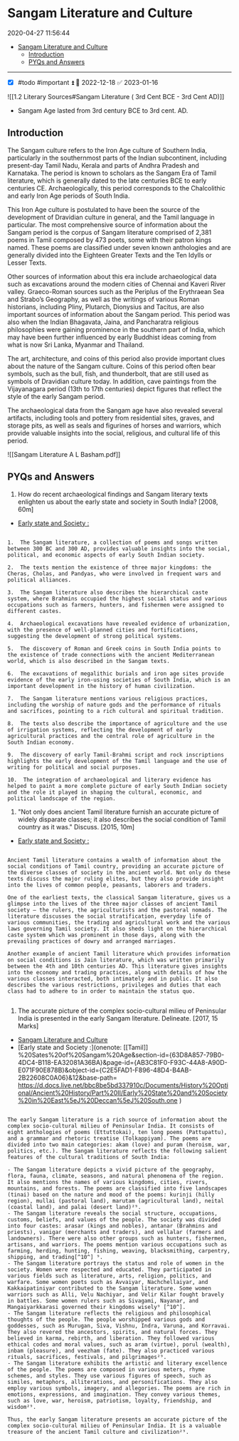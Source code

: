 # Sangam Literature and Culture

2020-04-27 11:56:44

- [Sangam Literature and Culture](#sangam-literature-and-culture)
  - [Introduction](#introduction)
  - [PYQs and Answers](#pyqs-and-answers)

---

- [x] #todo #important ⏫ 📅 2022-12-18 ✅ 2023-01-16

![[1.2 Literary Sources#Sangam Literature ( 3rd Cent BCE - 3rd Cent AD)]]

- Sangam Age lasted from 3rd century BCE to 3rd cent. AD.

## Introduction

The Sangam culture refers to the Iron Age culture of Southern India, particularly in the southernmost parts of the Indian subcontinent, including present-day Tamil Nadu, Kerala and parts of Andhra Pradesh and Karnataka. The period is known to scholars as the Sangam Era of Tamil literature, which is generally dated to the late centuries BCE to early centuries CE. Archaeologically, this period corresponds to the Chalcolithic and early Iron Age periods of South India.

This Iron Age culture is postulated to have been the source of the development of Dravidian culture in general, and the Tamil language in particular. The most comprehensive source of information about the Sangam period is the corpus of Sangam literature comprised of 2,381 poems in Tamil composed by 473 poets, some with their patron kings named. These poems are classified under seven known anthologies and are generally divided into the Eighteen Greater Texts and the Ten Idylls or Lesser Texts.

Other sources of information about this era include archaeological data such as excavations around the modern cities of Chennai and Kaveri River valley. Graeco-Roman sources such as the Periplus of the Erythraean Sea and Strabo’s Geography, as well as the writings of various Roman historians, including Pliny, Plutarch, Dionysius and Tacitus, are also important sources of information about the Sangam period. This period was also when the Indian Bhagavata, Jaina, and Pancharatra religious philosophies were gaining prominence in the southern part of India, which may have been further influenced by early Buddhist ideas coming from what is now Sri Lanka, Myanmar and Thailand.

The art, architecture, and coins of this period also provide important clues about the nature of the Sangam culture. Coins of this period often bear symbols, such as the bull, fish, and thunderbolt, that are still used as symbols of Dravidian culture today. In addition, cave paintings from the Vijayanagara period (13th to 17th centuries) depict figures that reflect the style of the early Sangam period.

The archaeological data from the Sangam age have also revealed several artifacts, including tools and pottery from residential sites, graves, and storage pits, as well as seals and figurines of horses and warriors, which provide valuable insights into the social, religious, and cultural life of this period.

![[Sangam Literature A L Basham.pdf]]

## PYQs and Answers

1. How do recent archaeological findings and Sangam literary texts enlighten us about the early state and society in South India? [2008, 60m]
- [Early state and Society :](onenote:[[Tamil]]%20Sates%20of%20Sangam%20Age&section-id={63D8A857-79B0-4DC4-B118-EA32081A36BA}&page-id={AB3C81F0-F93C-44A8-A90D-E071F90E878B}&object-id={C2E5FAD1-F896-48D4-B4AB-2B22608C0A06}&12&base-path=https://d.docs.live.net/bbc8be5bd337910c/Documents/History%20Optional/Ancient%20History/Part%20II/Early%20State%20and%20Society%20in%20East%5eJ%20Deccan%5eJ%20South.one)

```ad-Answer

1.  The Sangam literature, a collection of poems and songs written between 300 BC and 300 AD, provides valuable insights into the social, political, and economic aspects of early South Indian society.
    
2.  The texts mention the existence of three major kingdoms: the Cheras, Cholas, and Pandyas, who were involved in frequent wars and political alliances.
    
3.  The Sangam literature also describes the hierarchical caste system, where Brahmins occupied the highest social status and various occupations such as farmers, hunters, and fishermen were assigned to different castes.
    
4.  Archaeological excavations have revealed evidence of urbanization, with the presence of well-planned cities and fortifications, suggesting the development of strong political systems.
    
5.  The discovery of Roman and Greek coins in South India points to the existence of trade connections with the ancient Mediterranean world, which is also described in the Sangam texts.
    
6.  The excavations of megalithic burials and iron age sites provide evidence of the early iron-using societies of South India, which is an important development in the history of human civilization.
    
7.  The Sangam literature mentions various religious practices, including the worship of nature gods and the performance of rituals and sacrifices, pointing to a rich cultural and spiritual tradition.
    
8.  The texts also describe the importance of agriculture and the use of irrigation systems, reflecting the development of early agricultural practices and the central role of agriculture in the South Indian economy.
    
9.  The discovery of early Tamil-Brahmi script and rock inscriptions highlights the early development of the Tamil language and the use of writing for political and social purposes.
    
10.  The integration of archaeological and literary evidence has helped to paint a more complete picture of early South Indian society and the role it played in shaping the cultural, economic, and political landscape of the region.

```

1. "Not only does ancient Tamil literature furnish an accurate picture of widely disparate classes; it also describes the social condition of Tamil country as it was." Discuss. [2015,
10m]
- [Early state and Society :](onenote:[[Tamil]]%20Sates%20of%20Sangam%20Age&section-id={63D8A857-79B0-4DC4-B118-EA32081A36BA}&page-id={AB3C81F0-F93C-44A8-A90D-E071F90E878B}&object-id={C2E5FAD1-F896-48D4-B4AB-2B22608C0A06}&12&base-path=https://d.docs.live.net/bbc8be5bd337910c/Documents/History%20Optional/Ancient%20History/Part%20II/Early%20State%20and%20Society%20in%20East%5eJ%20Deccan%5eJ%20South.one)

```ad-Answer

Ancient Tamil literature contains a wealth of information about the social conditions of Tamil country, providing an accurate picture of the diverse classes of society in the ancient world. Not only do these texts discuss the major ruling elites, but they also provide insight into the lives of common people, peasants, laborers and traders.

One of the earliest texts, the classical Sangam literature, gives us a glimpse into the lives of the three major classes of ancient Tamil society – the rulers, the agriculturists and the pastoral nomads. The literature discusses the social stratification, everyday life of various communities, the trading and agricultural work and the various laws governing Tamil society. It also sheds light on the hierarchical caste system which was prominent in those days, along with the prevailing practices of dowry and arranged marriages.

Another example of ancient Tamil literature which provides information on social conditions is Jain literature, which was written primarily between the 4th and 10th centuries AD. This literature gives insights into the economy and trading practices, along with details of how the various classes interacted, both intimately and in public. It also describes the various restrictions, privileges and duties that each class had to adhere to in order to maintain the status quo.


```

1. The accurate picture of the complex socio-cultural milieu of Peninsular India is presented in the early Sangam literature. Delineate. [2017, 15 Marks]
- [Sangam Literature and Culture](onenote:[[Sangam]]%20Literature%20and%20Culture&section-id={63D8A857-79B0-4DC4-B118-EA32081A36BA}&page-id={EC7AE422-6646-4BC9-8908-699CFB391EA7}&end&base-path=https://d.docs.live.net/bbc8be5bd337910c/Documents/History%20Optional/Ancient%20History/Part%20II/Early%20State%20and%20Society%20in%20East%5eJ%20Deccan%5eJ%20South.one)
- [Early state and Society :](onenote: [[Tamil]] %20Sates%20of%20Sangam%20Age&section-id={63D8A857-79B0-4DC4-B118-EA32081A36BA}&page-id={AB3C81F0-F93C-44A8-A90D-E071F90E878B}&object-id={C2E5FAD1-F896-48D4-B4AB-2B22608C0A06}&12&base-path= <https://d.docs.live.net/bbc8be5bd337910c/Documents/History%20Optional/Ancient%20History/Part%20II/Early%20State%20and%20Society%20in%20East%5eJ%20Deccan%5eJ%20South.one> )

```ad-Answer

The early Sangam literature is a rich source of information about the complex socio-cultural milieu of Peninsular India. It consists of eight anthologies of poems (Ettuttokai), ten long poems (Pattupattu), and a grammar and rhetoric treatise (Tolkappiyam). The poems are divided into two main categories: akam (love) and puram (heroism, war, politics, etc.). The Sangam literature reflects the following salient features of the cultural traditions of South India:

- The Sangam literature depicts a vivid picture of the geography, flora, fauna, climate, seasons, and natural phenomena of the region. It also mentions the names of various kingdoms, cities, rivers, mountains, and forests. The poems are classified into five landscapes (tinai) based on the nature and mood of the poems: kurinji (hilly region), mullai (pastoral land), marutam (agricultural land), neital (coastal land), and palai (desert land)²⁹.
- The Sangam literature reveals the social structure, occupations, customs, beliefs, and values of the people. The society was divided into four castes: arasar (kings and nobles), antanar (Brahmins and priests), vanigar (merchants and traders), and vellalar (farmers and landowners). There were also other groups such as hunters, fishermen, artisans, and warriors. The poems mention various occupations such as farming, herding, hunting, fishing, weaving, blacksmithing, carpentry, shipping, and trading[^10^] ⁹.
- The Sangam literature portrays the status and role of women in the society. Women were respected and educated. They participated in various fields such as literature, arts, religion, politics, and warfare. Some women poets such as Avvaiyar, Nachchellaiyar, and Kakkaipatiniyar contributed to the Sangam literature. Some women warriors such as Alli, Velu Nachiyar, and Velir Kilar fought bravely in battles. Some women rulers such as Sivagami, Nayanar, and Mangaiyarkkarasi governed their kingdoms wisely⁹ [^10^].
- The Sangam literature reflects the religious and philosophical thoughts of the people. The people worshipped various gods and goddesses, such as Murugan, Siva, Vishnu, Indra, Varuna, and Korravai. They also revered the ancestors, spirits, and natural forces. They believed in karma, rebirth, and liberation. They followed various ethical codes and moral values, such as aram (virtue), porul (wealth), inbam (pleasure), and veezham (fate). They also practiced various rituals, sacrifices, festivals, and pilgrimages²⁹.
- The Sangam literature exhibits the artistic and literary excellence of the people. The poems are composed in various meters, rhyme schemes, and styles. They use various figures of speech, such as similes, metaphors, alliterations, and personifications. They also employ various symbols, imagery, and allegories. The poems are rich in emotions, expressions, and imagination. They convey various themes, such as love, war, heroism, patriotism, loyalty, friendship, and wisdom²⁹.

Thus, the early Sangam literature presents an accurate picture of the complex socio-cultural milieu of Peninsular India. It is a valuable treasure of the ancient Tamil culture and civilization²⁹.

```
